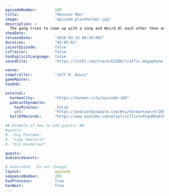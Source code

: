 ```yaml
---
episodeNumber:        189
title:                "Monster Man"
image:                "episode-placeholder.jpg"
description: >
  The gang tries to come up with a song and Weird Al each other then an instant Harmontown classic moment happens. Watch the video at harmontown.com! Become a member! Opening song by Babes. feat. Dan Harmon, Jeff Davis, Spencer Crittenden, Rob Schrab, A...
showDate:             
releaseDate:          "2016-03-23 04:28:00Z"
duration:             "02:05:01"
isLostEpisode:        false
isTrailer:            false
hasExplicitLanguage:  false
soundFile:            "https://chtbl.com/track/E2288/traffic.megaphone.fm/STA8911442095.mp3?updated=1560380738"

venue:                
comptroller:          "Jeff B. Davis"
gameMaster:           
hasDnD:               

external:
  harmonCity:         "https://harmon.city/episode-189"
  podcastDynamite:
    hasMinutes:        False
    url:              "https://podcastdynamite.com/#/p/Harmontown/e/205/189"
  hallOfRecords:      "https://www.youtube.com/playlist?list=PLqxM5x81hNOYyFa_78n4cnTEQzG_fZi1N"

## Example of how to add guests: ##
#guests:
#- "Guy Pancake"
#- "Lady Omelette"
#- "Kid Hashbrown"

guests:
audienceGuests:

# Generated.  Do not change:
layout:               episode
sequenceNumber:       205
hasPrevious:          True
hasNext:              True
---
```


<!-- The episode description will be rendered here -->
<!-- Add your content below here -->

